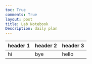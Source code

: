 ```yaml
---
toc: True
comments: True
layout: post
title: Lab Notebook
Description: daily plan
---
```


|header 1|header 2|header 3|
|--------|--------|--------|
|hi      |bye     | hello  |


```python

```
